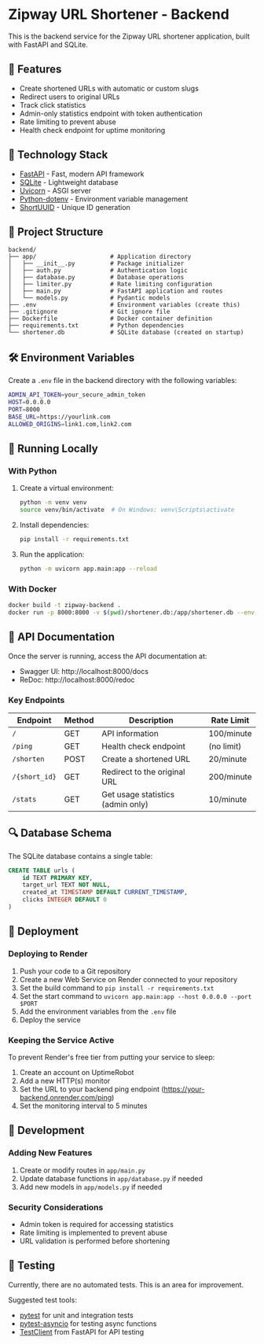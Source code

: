 # Zipway URL Shortener - Backend

This is the backend service for the Zipway URL shortener application, built with FastAPI and SQLite.

## 🚀 Features

- Create shortened URLs with automatic or custom slugs
- Redirect users to original URLs
- Track click statistics
- Admin-only statistics endpoint with token authentication
- Rate limiting to prevent abuse
- Health check endpoint for uptime monitoring

## 🔧 Technology Stack

- [FastAPI](https://fastapi.tiangolo.com/) - Fast, modern API framework
- [SQLite](https://www.sqlite.org/) - Lightweight database
- [Uvicorn](https://www.uvicorn.org/) - ASGI server
- [Python-dotenv](https://github.com/theskumar/python-dotenv) - Environment variable management
- [ShortUUID](https://github.com/skorokithakis/shortuuid) - Unique ID generation

## 📁 Project Structure

```
backend/
├── app/                     # Application directory
│   ├── __init__.py          # Package initializer
│   ├── auth.py              # Authentication logic
│   ├── database.py          # Database operations
│   ├── limiter.py           # Rate limiting configuration
│   ├── main.py              # FastAPI application and routes
│   └── models.py            # Pydantic models
├── .env                     # Environment variables (create this)
├── .gitignore               # Git ignore file
├── Dockerfile               # Docker container definition
├── requirements.txt         # Python dependencies
└── shortener.db             # SQLite database (created on startup)
```

## 🛠️ Environment Variables

Create a `.env` file in the backend directory with the following variables:

```bash
ADMIN_API_TOKEN=your_secure_admin_token
HOST=0.0.0.0
PORT=8000
BASE_URL=https://yourlink.com
ALLOWED_ORIGINS=link1.com,link2.com
```

## 🚀 Running Locally

### With Python

1. Create a virtual environment:
   ```bash
   python -m venv venv
   source venv/bin/activate  # On Windows: venv\Scripts\activate
   ```

2. Install dependencies:
   ```bash
   pip install -r requirements.txt
   ```

3. Run the application:
   ```bash
   python -m uvicorn app.main:app --reload
   ```

### With Docker

```bash
docker build -t zipway-backend .
docker run -p 8000:8000 -v $(pwd)/shortener.db:/app/shortener.db --env-file .env zipway-backend
```

## 📝 API Documentation

Once the server is running, access the API documentation at:
- Swagger UI: http://localhost:8000/docs
- ReDoc: http://localhost:8000/redoc

### Key Endpoints

| Endpoint             | Method | Description                                   | Rate Limit      |
|----------------------|--------|-----------------------------------------------|-----------------|
| `/`                  | GET    | API information                               | 100/minute      |
| `/ping`              | GET    | Health check endpoint                         | (no limit)      |
| `/shorten`           | POST   | Create a shortened URL                        | 20/minute       |
| `/{short_id}`        | GET    | Redirect to the original URL                  | 200/minute      |
| `/stats`             | GET    | Get usage statistics (admin only)             | 10/minute       |

## 🔍 Database Schema

The SQLite database contains a single table:

```sql
CREATE TABLE urls (
    id TEXT PRIMARY KEY,
    target_url TEXT NOT NULL,
    created_at TIMESTAMP DEFAULT CURRENT_TIMESTAMP,
    clicks INTEGER DEFAULT 0
)
```

## 🚀 Deployment

### Deploying to Render

1. Push your code to a Git repository
2. Create a new Web Service on Render connected to your repository
3. Set the build command to `pip install -r requirements.txt`
4. Set the start command to `uvicorn app.main:app --host 0.0.0.0 --port $PORT`
5. Add the environment variables from the `.env` file
6. Deploy the service

### Keeping the Service Active

To prevent Render's free tier from putting your service to sleep:

1. Create an account on UptimeRobot
2. Add a new HTTP(s) monitor
3. Set the URL to your backend ping endpoint (https://your-backend.onrender.com/ping)
4. Set the monitoring interval to 5 minutes

## 🚧 Development

### Adding New Features

1. Create or modify routes in `app/main.py`
2. Update database functions in `app/database.py` if needed
3. Add new models in `app/models.py` if needed

### Security Considerations

- Admin token is required for accessing statistics
- Rate limiting is implemented to prevent abuse
- URL validation is performed before shortening

## 🧪 Testing

Currently, there are no automated tests. This is an area for improvement.

Suggested test tools:
- [pytest](https://docs.pytest.org/) for unit and integration tests
- [pytest-asyncio](https://github.com/pytest-dev/pytest-asyncio) for testing async functions
- [TestClient](https://fastapi.tiangolo.com/tutorial/testing/) from FastAPI for API testing